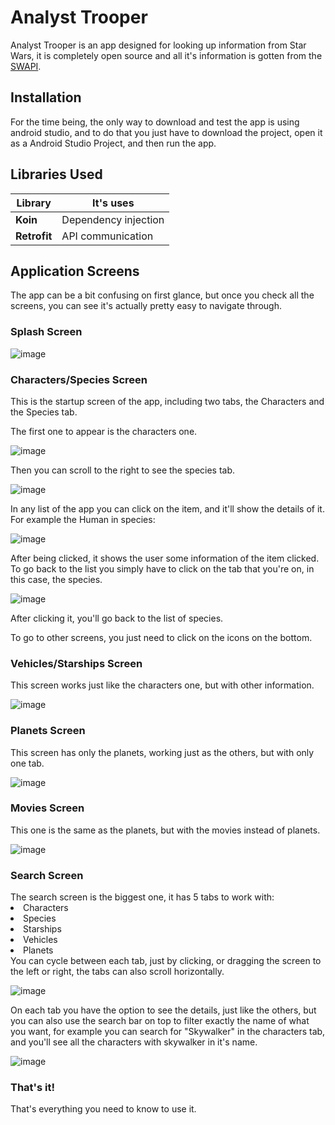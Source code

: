 <h1>Analyst Trooper</h1>

Analyst Trooper is an app designed for looking up information from Star Wars, it is completely open source and all it's information is gotten from the <a href = "https://swapi.dev">SWAPI</a>.

<h2>Installation</h2>

For the time being, the only way to download and test the app is using android studio, and to do that you just have to download the project, open it as a Android Studio Project, and then run the app.

<h2>Libraries Used</h2>

| Library  | It's uses |
| ------------- | ------------- |
| <b>Koin</b>  | Dependency injection  |
| <b>Retrofit</b>  | API communication  |

<h2>Application Screens</h2>

The app can be a bit confusing on first glance, but once you check all the screens, you can see it's actually pretty easy to navigate through.

<h3>Splash Screen</h3>

![image](https://user-images.githubusercontent.com/110844942/204345909-a5c0eb8d-abc5-40a2-bc1f-2080339f5e48.png)

<h3>Characters/Species Screen</h3>
This is the startup screen of the app, including two tabs, the Characters and the Species tab.

The first one to appear is the characters one.

![image](https://user-images.githubusercontent.com/110844942/204344815-0d246220-e00e-440c-b218-dce27edf9dc6.png)

Then you can scroll to the right to see the species tab.

![image](https://user-images.githubusercontent.com/110844942/204346495-263875ce-adff-4154-96ea-8dc0435e992e.png)

In any list of the app you can click on the item, and it'll show the details of it.
For example the Human in species:

![image](https://user-images.githubusercontent.com/110844942/204347921-d6d9712c-961a-42d1-855f-041c9d8c3321.png)

After being clicked, it shows the user some information of the item clicked.
To go back to the list you simply have to click on the tab that you're on, in this case, the species.

![image](https://user-images.githubusercontent.com/110844942/204348191-294568ab-0192-4cb2-b8c0-5032f1267b19.png)

After clicking it, you'll go back to the list of species.

To go to other screens, you just need to click on the icons on the bottom.
<h3>Vehicles/Starships Screen</h3>
This screen works just like the characters one, but with other information.

![image](https://user-images.githubusercontent.com/110844942/204374543-570b7bd6-1aa2-4531-b0d7-f98ad11b3d23.png)

<h3>Planets Screen</h3>
This screen has only the planets, working just as the others, but with only one tab.

![image](https://user-images.githubusercontent.com/110844942/204374908-1629de14-afb7-4760-8936-f67bbbbf73ed.png)

<h3>Movies Screen</h3>
This one is the same as the planets, but with the movies instead of planets.

![image](https://user-images.githubusercontent.com/110844942/204375014-640745d9-7f76-4dcd-991d-7bf004e14227.png)

<h3>Search Screen</h3>
The search screen is the biggest one, it has 5 tabs to work with:
<li>Characters</li>
<li>Species</li>
<li>Starships</li>
<li>Vehicles</li>
<li>Planets</li>
You can cycle between each tab, just by clicking, or dragging the screen to the left or right, the tabs can also scroll horizontally.


![image](https://user-images.githubusercontent.com/110844942/204375513-92d6200a-8b0a-40c5-add7-2c96c5d6b439.png)

On each tab you have the option to see the details, just like the others, but you can also use the search bar on top to filter exactly the name of what you want, for example you can search for "Skywalker" in the characters tab, and you'll see all the characters with skywalker in it's name.

![image](https://user-images.githubusercontent.com/110844942/204375680-ce7e79ae-9bed-472a-9b8f-d9469d4e1f4e.png)

<h3>That's it!</h3>
That's everything you need to know to use it.
